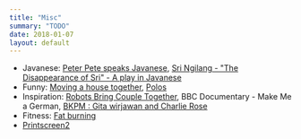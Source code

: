 ```yaml
---
title: "Misc"
summary: "TODO"
date: 2018-01-07
layout: default
---
```


* Javanese:
[Peter Pete speaks Javanese](https://www.youtube.com/watch?v=Ha8RDd5LIxg&feature=share),
[Sri Ngilang - "The Disappearance of Sri" - A play in Javanese](https://www.youtube.com/watch?v=uTL6BMG8JZ0)
* Funny:
[Moving a house together](https://www.facebook.com/eka.cana/videos/1125285464160315/?hc_ref=ARQE3KWMdji3Gw3OSwsBzpocPKzaqEk94WAuIFXx0CVU-kAjcmAEwA-33j1VuT1wBU4),
[Polos](https://www.facebook.com/ary.odan/videos/1038625656192187/?hc_ref=ARQx_ckzgxi2UG4nECXqXNc9aJg38N7H9cq7C_F8H-AH0vrW_Brmwai2glEDvN7XfeY)
* Inspiration:
[Robots Bring Couple Together](https://spectrum.ieee.org/automaton/robotics/humanoids/engaging-with-robots),
BBC Documentary - Make Me a German,
[BKPM : Gita wirjawan and Charlie Rose](https://www.youtube.com/watch?v=PGIveqTCJm0)
* Fitness: 
[Fat burning](https://www.facebook.com/jordanyeohfitness/videos/1082872145070432/?hc_ref=ARSu5k5gY85jG71GXanDII4Ag4UxAQa_NSW8mdxZbW7PiLmQlHZaKlkVEPfE_uZyGIQ)
* [Printscreen2](https://photos.app.goo.gl/E9tocYYi2CQZsHER2)
